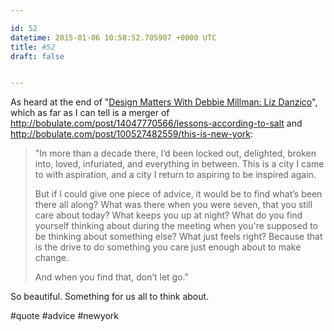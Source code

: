 ```yaml
---

id: 52
datetime: 2015-01-06 10:58:52.705907 +0000 UTC
title: #52
draft: false


---
```


As heard at the end of "[Design Matters With Debbie Millman: Liz Danzico](http://designobserver.com/feature/liz-danzico/38700/)", which as far as I can tell is a merger of http://bobulate.com/post/14047770566/lessons-according-to-salt and http://bobulate.com/post/100527482559/this-is-new-york:

 > "In more than a decade there, I’d been locked out, delighted, broken into, loved, infuriated, and everything in between.
 > This is a city I came to with aspiration, and a city I return to aspiring to be inspired again. 
 > 
 > But if I could give one piece of advice, it would be to find what’s been there all along? What was there when you were seven, that you still care about today? What keeps you up at night? What do you find yourself thinking about during the meeting when you're supposed to be thinking about something else? What just feels right? Because that is the drive to do something you care just enough about to make change.
 >
 > And when you find that, don’t let go."

So beautiful. Something for us all to think about.

#quote #advice #newyork
